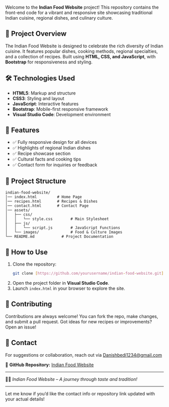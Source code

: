 Welcome to the **Indian Food Website** project! This repository contains the front-end code for a vibrant and responsive site showcasing traditional Indian cuisine, regional dishes, and culinary culture.

## 🍛 Project Overview
The Indian Food Website is designed to celebrate the rich diversity of Indian cuisine. It features popular dishes, cooking methods, regional specialties, and a collection of recipes. Built using **HTML, CSS, and JavaScript**, with **Bootstrap** for responsiveness and styling.

## 🛠 Technologies Used
- **HTML5**: Markup and structure
- **CSS3**: Styling and layout
- **JavaScript**: Interactive features
- **Bootstrap**: Mobile-first responsive framework
- **Visual Studio Code**: Development environment

## 📌 Features
- ✅ Fully responsive design for all devices
- ✅ Highlights of regional Indian dishes
- ✅ Recipe showcase section
- ✅ Cultural facts and cooking tips
- ✅ Contact form for inquiries or feedback

## 📂 Project Structure
```
indian-food-website/
│── index.html         # Home Page
│── recipes.html       # Recipes & Dishes
│── contact.html       # Contact Page
│── assets/
│   ├── css/
│   │   └── style.css        # Main Stylesheet
│   ├── js/
│   │   └── script.js        # JavaScript Functions
│   └── images/              # Food & Culture Images
└── README.md            # Project Documentation
```

## 📖 How to Use
1. Clone the repository:
   ```bash
   git clone [https://github.com/yourusername/indian-food-website.git]
   ```
2. Open the project folder in **Visual Studio Code**.
3. Launch `index.html` in your browser to explore the site.

## 🤝 Contributing
Contributions are always welcome! You can fork the repo, make changes, and submit a pull request. Got ideas for new recipes or improvements? Open an issue!

## 📩 Contact
For suggestions or collaboration, reach out via Danishbedi1234@gmail.com 

🔗 **GitHub Repository:** [Indian Food Website](https://github.com/danishbedi/Indian-food-website/tree/main)

---
🥘✨ _Indian Food Website – A journey through taste and tradition!_

---

Let me know if you’d like the contact info or repository link updated with your actual details!
